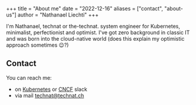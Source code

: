 +++
title = "About me"
date = "2022-12-16"
aliases = ["contact", "about-us"]
author = "Nathanael Liechti"
+++

I'm Nathanael, technat or the-technat.
system engineer for Kubernetes, minimalist, perfectionist and optimist. I've got zero background in classic IT and was born into the cloud-native world (does this explain my optimistic approach sometimes 😉?)

## Contact

You can reach me:
- on [Kubernetes](https://kubernetes.slack.com) or [CNCF](https://cloud-native.slack.com) slack
- via mail [technat@technat.ch](mailto:technat@technat.ch)

